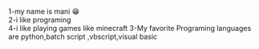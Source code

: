 
 1-my name is mani 😁                
 2-i like programing               
 4-i like playing games like minecraft
 3-My favorite Programing languages are python,batch script ,vbscript,visual basic

